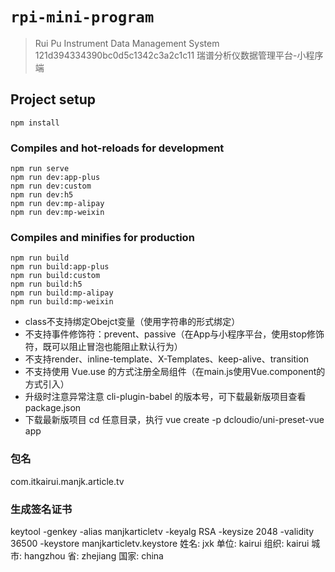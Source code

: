 # `rpi-mini-program`

> Rui Pu Instrument Data Management System
121d394334390bc0d5c1342c3a2c1c11
> 瑞谱分析仪数据管理平台-小程序端

## Project setup
```
npm install
```

### Compiles and hot-reloads for development
```
npm run serve
npm run dev:app-plus
npm run dev:custom
npm run dev:h5
npm run dev:mp-alipay
npm run dev:mp-weixin
```

### Compiles and minifies for production
```
npm run build
npm run build:app-plus
npm run build:custom
npm run build:h5
npm run build:mp-alipay
npm run build:mp-weixin
```

- class不支持绑定Obejct变量（使用字符串的形式绑定）
- 不支持事件修饰符：prevent、passive（在App与小程序平台，使用stop修饰符，既可以阻止冒泡也能阻止默认行为）
- 不支持render、inline-template、X-Templates、keep-alive、transition
- 不支持使用 Vue.use 的方式注册全局组件（在main.js使用Vue.component的方式引入）
- 升级时注意异常注意 cli-plugin-babel 的版本号，可下载最新版项目查看package.json
- 下载最新版项目 cd 任意目录，执行 vue create -p dcloudio/uni-preset-vue app

### 包名
com.itkairui.manjk.article.tv

### 生成签名证书
keytool -genkey -alias manjkarticletv -keyalg RSA -keysize 2048 -validity 36500 -keystore manjkarticletv.keystore
姓名: jxk
单位: kairui
组织: kairui
城市: hangzhou
省: zhejiang
国家: china

